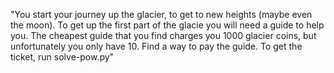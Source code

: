 "You start your journey up the glacier, to get to new heights (maybe even the moon). To get up the first part of the glacie you will need a guide to help you. The cheapest guide that you find charges you 1000 glacier coins, but unfortunately you only have 10. Find a way to pay the guide. To get the ticket, run solve-pow.py"
